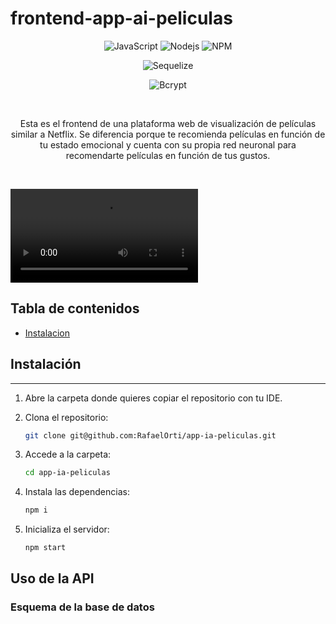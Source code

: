 # frontend-app-ai-peliculas

<div align="center">

![JavaScript](https://img.shields.io/badge/-React-000000?style=for-the-badge&logo=react)
![Nodejs](https://img.shields.io/badge/redux-800080?style=for-the-badge&logo=redux)
![NPM](https://img.shields.io/badge/npm-CB3837?style=for-the-badge&logo=npm&logoColor=white)

![Sequelize](https://img.shields.io/badge/machine_learning-52B0E7?style=for-the-badge&logo=&logoColor=white)

![Bcrypt](https://img.shields.io/badge/Artificial_intelligence-FFFF00?style=for-the-badge&logo=artificial-intelligence&logoColor=white)




<br/>


Esta es el frontend de una plataforma web de visualización de películas similar a Netflix. Se diferencia porque te recomienda películas en función de tu estado emocional y cuenta con su propia red neuronal para recomendarte películas en función de tus gustos.
</div>
<br/>

![Software](./src/img/readme.mp4)
## Tabla de contenidos
* [Instalacion](#Instalación)<br>
<!-- * [Uso de la API](#Uso-de-la-API)<br>
* [Esquema de la base de datos](#Esquema-de-la-base-de-datos)<br>
* [Endpoints](#Endpoints)<br> -->

   
## Instalación
***

1. Abre la carpeta donde quieres copiar el repositorio con tu IDE.
2. Clona el repositorio:

    ```bash
    git clone git@github.com:RafaelOrti/app-ia-peliculas.git
    ```
3. Accede a la carpeta:
    ```bash
    cd app-ia-peliculas
    ```

4. Instala las dependencias:

    ```bash
    npm i
    ```


5. Inicializa el servidor:

    ```bash
    npm start
    ```


## Uso de la API


### Esquema de la base de datos


